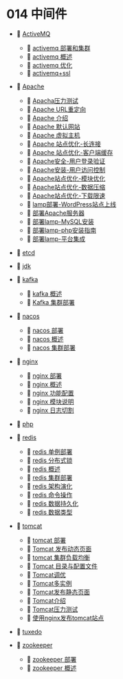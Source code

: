 # 014 中间件

* 📑 [ActiveMQ](siyuan://blocks/20230610173811-lretpza)

  * 📄 [activemq 部署和集群](siyuan://blocks/20230610173645-vh6rd1g)
  * 📄 [activemq 概述](siyuan://blocks/20230610173755-bhs5vp8)
  * 📄 [activemq 优化](siyuan://blocks/20230610173606-3o0gybj)
  * 📄 [activemq+ssl](siyuan://blocks/20230610173737-uu9r2wi)
* 📑 [Apache](siyuan://blocks/20230610173811-bkzhbcu)

  * 📄 [Apacha压力测试](siyuan://blocks/20230610173742-csuqjd4)
  * 📄 [Apache URL重定向](siyuan://blocks/20230610173648-64gwubn)
  * 📄 [Apache 介绍](siyuan://blocks/20230610173702-odbx4ky)
  * 📄 [Apache 默认网站](siyuan://blocks/20230610173805-59zrd8s)
  * 📄 [Apache 虚拟主机](siyuan://blocks/20230610173644-hhv39vp)
  * 📄 [Apache 站点优化-长连接](siyuan://blocks/20230610173735-apejd3v)
  * 📄 [Apache 站点优化-客户端缓存](siyuan://blocks/20230610173756-edt0mtk)
  * 📄 [Apache安全-用户登录验证](siyuan://blocks/20230610173753-jmre6na)
  * 📄 [Apache安装-用户访问控制](siyuan://blocks/20230610173751-29a4wg8)
  * 📄 [Apache站点优化-模块优化](siyuan://blocks/20230610173524-9oqcrti)
  * 📄 [Apache站点优化-数据压缩](siyuan://blocks/20230610173740-w7p7bsh)
  * 📄 [Apache站点优化-下载限速](siyuan://blocks/20230610173719-gcwub3o)
  * 📄 [lamp部署-WordPress站点上线](siyuan://blocks/20230610173736-t65x9vz)
  * 📄 [部署Apache服务器](siyuan://blocks/20230610173628-x4tuksy)
  * 📄 [部署lamp-MySQL安装](siyuan://blocks/20230610173732-rzu8tss)
  * 📄 [部署lamp-php安装指南](siyuan://blocks/20230610173628-p50eo6h)
  * 📄 [部署lamp-平台集成](siyuan://blocks/20230610173737-18jt21r)
* 📄 [etcd](siyuan://blocks/20230610173717-0viyr8l)
* 📄 [jdk](siyuan://blocks/20230610173745-jb3vh1g)
* 📑 [kafka](siyuan://blocks/20230621110150-j3eddh1)

  * 📄 [kafka 概述](siyuan://blocks/20230614173039-w9mkiep)
  * 📄 [Kafka 集群部署](siyuan://blocks/20230621110337-5aa02o9)
* 📑 [nacos](siyuan://blocks/20230610173811-c90d5re)

  * 📄 [nacos 部署](siyuan://blocks/20230610173729-r4j3vc9)
  * 📄 [nacos 概述](siyuan://blocks/20230610173756-lp5oyit)
  * 📄 [nacos 集群部署](siyuan://blocks/20230610173746-nq8ewi0)
* 📑 [nginx](siyuan://blocks/20230610173812-vy4wkc1)

  * 📄 [nginx 部署](siyuan://blocks/20230610173759-kxp5eb9)
  * 📄 [nginx 概述](siyuan://blocks/20230610173752-ixzag95)
  * 📄 [nginx 功能配置](siyuan://blocks/20230610173703-0bcpv95)
  * 📄 [nginx 模块说明](siyuan://blocks/20230620223040-eb42dtw)
  * 📄 [nginx 日志切割](siyuan://blocks/20230620222939-ss4iomm)
* 📄 [php](siyuan://blocks/20230610173746-x064h38)
* 📑 [redis](siyuan://blocks/20230610173812-pe8i1n4)

  * 📄 [redis 单例部署](siyuan://blocks/20230610173644-tj5ract)
  * 📄 [redis 分布式锁](siyuan://blocks/20230610173606-szu6gn9)
  * 📄 [redis 概述](siyuan://blocks/20230610173741-fdozdps)
  * 📄 [redis 集群部署](siyuan://blocks/20230627145321-uanr3ic)
  * 📄 [redis 架构演化](siyuan://blocks/20230610173353-zj4fwcl)
  * 📄 [redis 命令操作](siyuan://blocks/20230610173650-xczflny)
  * 📄 [redis 数据持久化](siyuan://blocks/20230610173541-eb6znr1)
  * 📄 [redis 数据类型](siyuan://blocks/20230610173221-zjdxc3h)
* 📑 [tomcat](siyuan://blocks/20230610173812-ulav88y)

  * 📄 [tomcat 部署](siyuan://blocks/20230610173717-fut0587)
  * 📄 [Tomcat 发布动态页面](siyuan://blocks/20230610173757-bnayie0)
  * 📄 [tomcat 集群负载均衡](siyuan://blocks/20230610173730-cywzq47)
  * 📄 [Tomcat 目录与配置文件](siyuan://blocks/20230610173748-99lvh80)
  * 📄 [Tomcat调优](siyuan://blocks/20230610173724-p5zl54c)
  * 📄 [Tomcat多实例](siyuan://blocks/20230610173752-htjdr5x)
  * 📄 [Tomcat发布静态页面](siyuan://blocks/20230610173737-efrfaiu)
  * 📄 [Tomcat介绍](siyuan://blocks/20230610173742-5rku9li)
  * 📄 [Tomcat压力测试](siyuan://blocks/20230610173736-xl07hgl)
  * 📄 [使用nginx发布tomcat站点](siyuan://blocks/20230610173741-edrm6bc)
* 📄 [tuxedo](siyuan://blocks/20230610173812-uyzkd22)
* 📑 [zookeeper](siyuan://blocks/20230610173812-oco16eg)

  * 📄 [zookeeper 部署](siyuan://blocks/20230610173753-h9mztpg)
  * 📄 [zookeeper 概述](siyuan://blocks/20230610173647-7sx47ea)

‍
